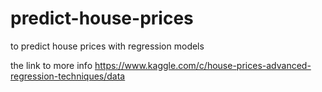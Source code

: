 # predict-house-prices
to predict house prices with regression models

the link to more info
https://www.kaggle.com/c/house-prices-advanced-regression-techniques/data
